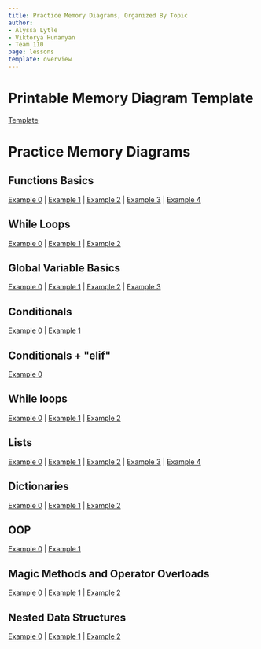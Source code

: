 ```yaml
---
title: Practice Memory Diagrams, Organized By Topic
author:
- Alyssa Lytle
- Viktorya Hunanyan
- Team 110
page: lessons
template: overview
---
```

# Printable Memory Diagram Template
[Template](/static/MDTemplate1.png)

# Practice Memory Diagrams

## Functions Basics

[Example 0](/resources/practice/memory-diagrams/functions/func-import-00.html) |
[Example 1](/resources/practice/memory-diagrams/functions/division.html)  |
[Example 2](/resources/practice/memory-diagrams/functions/start_end.html) |
[Example 3](/resources/practice/memory-diagrams/functions/cookies.html) |
[Example 4](/resources/practice/memory-diagrams/functions/mystery-word.html) 

## While Loops 

[Example 0](/resources/practice/memory-diagrams/while/while-prime.html) |
[Example 1](/resources/practice/memory-diagrams/while/digits-in-string.html)  |
[Example 2](/resources/practice/memory-diagrams/while/string_count.html) 
<!-- [Example 3](/resources/practice/memory-diagrams/functions/cookies.html) |
[Example 4](/resources/practice/memory-diagrams/functions/mystery-word.html)  -->



## Global Variable Basics
[Example 0](/resources/practice/memory-diagrams/basic/basic-00.html) | 
[Example 1](/resources/practice/memory-diagrams/basic/basic-01.html) | 
[Example 2](/resources/practice/memory-diagrams/basic/basic-02.html) |
[Example 3](/resources/practice/memory-diagrams/basic/basic-03.html) 

## Conditionals
[Example 0](/resources/practice/memory-diagrams/conditionals/conditionals-00.html) |
[Example 1](/resources/practice/memory-diagrams/conditionals/conditionals-01.html)

## Conditionals + "elif"
[Example 0](/resources/practice/memory-diagrams/elif/elif-00.html)

## While loops
[Example 0](/resources/practice/memory-diagrams/while/while-00.html) |
[Example 1](/resources/practice/memory-diagrams/while/while-01.html) |
[Example 2](/resources/practice/memory-diagrams/while/while-02.html) 



<!-- ## bool Operators

## f-strings

## Functions -->

<!-- ## Functions 

[Example 0](/resources/practice/memory-diagrams/functions/func-import-00.html) | 
[Example 1](/resources/practice/memory-diagrams/functions/func-import-01.html) | 
[Example 2](/resources/practice/memory-diagrams/functions/func-import-02.html)  -->
<!-- | 
[Example 3](/resources/practice/memory-diagrams/functions/func-01.html) -->



## Lists 
[Example 0](/resources/practice/memory-diagrams/lists/lists-01.html) |
[Example 1](/resources/practice/memory-diagrams/lists/references.html) |
[Example 2](/resources/practice/memory-diagrams/lists/lists-00.html) |
[Example 3](/resources/practice/memory-diagrams/lists/change-and-check.html) |
[Example 4](/resources/practice/memory-diagrams/lists/apply_discount.html)


## Dictionaries

[Example 0](/resources/practice/memory-diagrams/dicts/dicts-00.html) |
[Example 1](/resources/practice/memory-diagrams/dicts/dicts-01.html) |
[Example 2](/resources/practice/memory-diagrams/dicts/lineups.html)
<!-- [Example 3](/resources/practice/memory-diagrams/dicts/todo-list.html) -->


<!-- ## Recursion
[Example 0](/resources/practice/memory-diagrams/recursion/basic-loop.html) |
[Example 1](/resources/practice/memory-diagrams/recursion/silly-loop.html) |
[Example 1](/resources/practice/memory-diagrams/recursion/pow.html) -->


## OOP 

[Example 0](/resources/practice/memory-diagrams/oop/tweets.html) | 
[Example 1](/resources/practice/memory-diagrams/oop/stadium.html)

## Magic Methods and Operator Overloads

[Example 0](/resources/practice/memory-diagrams/oop-advanced/team.html) |
[Example 1](/resources/practice/memory-diagrams/oop-advanced/playlist.html) |
[Example 2](/resources/practice/memory-diagrams/oop-advanced/board-games.html)


## Nested Data Structures
[Example 0](/resources/practice/memory-diagrams/nested-structures/data.html) |
[Example 1](/resources/practice/memory-diagrams/nested-structures/nested.html) |
[Example 2](/resources/practice/memory-diagrams/nested-structures/inventory.html) 

<!-- ## Recursive Structures

[Example 1](/resources/practice/memory-diagrams/recursion/list-len.html) | -->